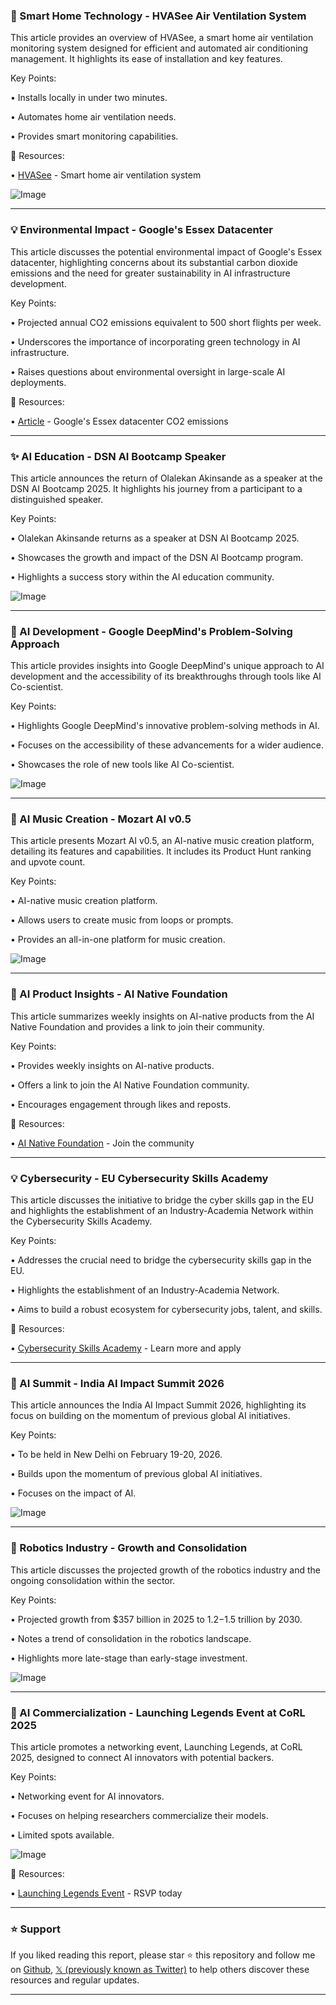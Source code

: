 ### 🤖 Smart Home Technology - HVASee Air Ventilation System

This article provides an overview of HVASee, a smart home air ventilation monitoring system designed for efficient and automated air conditioning management.  It highlights its ease of installation and key features.

Key Points:

•  Installs locally in under two minutes.


•  Automates home air ventilation needs.


•  Provides smart monitoring capabilities.


🔗 Resources:

• [HVASee](create-x.gatech.edu/node/9714) - Smart home air ventilation system

![Image](https://pbs.twimg.com/media/G05I2dOWkAA7aY2?format=jpg&name=small)


---

### 💡 Environmental Impact - Google's Essex Datacenter

This article discusses the potential environmental impact of Google's Essex datacenter, highlighting concerns about its substantial carbon dioxide emissions and the need for greater sustainability in AI infrastructure development.

Key Points:

•  Projected annual CO2 emissions equivalent to 500 short flights per week.


•  Underscores the importance of incorporating green technology in AI infrastructure.


•  Raises questions about environmental oversight in large-scale AI deployments.


🔗 Resources:

• [Article](https://t.co/f9EeWbNIM1) - Google's Essex datacenter CO2 emissions


---

### ✨ AI Education - DSN AI Bootcamp Speaker

This article announces the return of Olalekan Akinsande as a speaker at the DSN AI Bootcamp 2025. It highlights his journey from a participant to a distinguished speaker.

Key Points:

•  Olalekan Akinsande returns as a speaker at DSN AI Bootcamp 2025.


•  Showcases the growth and impact of the DSN AI Bootcamp program.


•  Highlights a success story within the AI education community.


![Image](https://pbs.twimg.com/media/G0440S2WwAATJDB?format=png&name=small)


---

### 🤖 AI Development - Google DeepMind's Problem-Solving Approach

This article provides insights into Google DeepMind's unique approach to AI development and the accessibility of its breakthroughs through tools like AI Co-scientist.

Key Points:

•  Highlights Google DeepMind's innovative problem-solving methods in AI.


•  Focuses on the accessibility of these advancements for a wider audience.


•  Showcases the role of new tools like AI Co-scientist.


![Image](https://pbs.twimg.com/amplify_video_thumb/1966615202549669888/img/iVHDhjSMdh-9UmMW.jpg)


---

### 🚀 AI Music Creation - Mozart AI v0.5

This article presents Mozart AI v0.5, an AI-native music creation platform, detailing its features and capabilities.  It includes its Product Hunt ranking and upvote count.

Key Points:

•  AI-native music creation platform.


•  Allows users to create music from loops or prompts.


•  Provides an all-in-one platform for music creation.


![Image](https://pbs.twimg.com/media/G04YRMeXkAAPIDY?format=jpg&name=small)


---

### 🤖 AI Product Insights - AI Native Foundation

This article summarizes weekly insights on AI-native products from the AI Native Foundation and provides a link to join their community.

Key Points:

•  Provides weekly insights on AI-native products.


•  Offers a link to join the AI Native Foundation community.


•  Encourages engagement through likes and reposts.


🔗 Resources:

• [AI Native Foundation](member.ainativefoundation.org) - Join the community


---

### 💡 Cybersecurity - EU Cybersecurity Skills Academy

This article discusses the initiative to bridge the cyber skills gap in the EU and highlights the establishment of an Industry-Academia Network within the Cybersecurity Skills Academy.

Key Points:

•  Addresses the crucial need to bridge the cybersecurity skills gap in the EU.


•  Highlights the establishment of an Industry-Academia Network.


•  Aims to build a robust ecosystem for cybersecurity jobs, talent, and skills.


🔗 Resources:

• [Cybersecurity Skills Academy](https://digital-skills-jobs.europa.eu/en/latest/news/call-industry-and-academia-join-industry-academia-network-cybersecurity-skills-academy) - Learn more and apply


---

### 🚀 AI Summit - India AI Impact Summit 2026

This article announces the India AI Impact Summit 2026, highlighting its focus on building on the momentum of previous global AI initiatives.

Key Points:

•  To be held in New Delhi on February 19-20, 2026.


•  Builds upon the momentum of previous global AI initiatives.


•  Focuses on the impact of AI.


![Image](https://pbs.twimg.com/media/G04S-NxXkAA21CQ?format=jpg&name=small)


---

### 🤖 Robotics Industry - Growth and Consolidation

This article discusses the projected growth of the robotics industry and the ongoing consolidation within the sector.

Key Points:

•  Projected growth from $357 billion in 2025 to $1.2-$1.5 trillion by 2030.


•  Notes a trend of consolidation in the robotics landscape.


•  Highlights more late-stage than early-stage investment.


![Image](https://pbs.twimg.com/media/G03aRF2XAAAgeMp?format=jpg&name=small)


---

### 🚀 AI Commercialization - Launching Legends Event at CoRL 2025

This article promotes a networking event, Launching Legends, at CoRL 2025, designed to connect AI innovators with potential backers.

Key Points:

•  Networking event for AI innovators.


•  Focuses on helping researchers commercialize their models.


•  Limited spots available.


![Image](https://pbs.twimg.com/media/G03aH_dWkAALcuZ?format=jpg&name=small)

🔗 Resources:

• [Launching Legends Event](events.nvidia.com/launchinglegen) - RSVP today


---

### ⭐️ Support

If you liked reading this report, please star ⭐️ this repository and follow me on [Github](https://github.com/Drix10), [𝕏 (previously known as Twitter)](https://x.com/DRIX_10_) to help others discover these resources and regular updates.

---